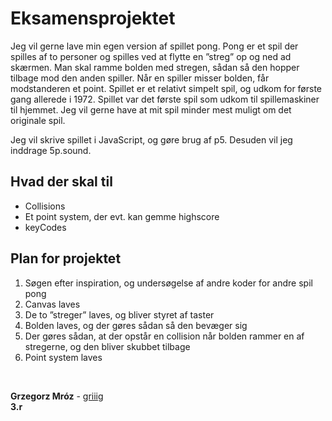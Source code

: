 # Eksamensprojektet

Jeg vil gerne lave min egen version af spillet pong. Pong er et spil der spilles af to personer og spilles ved at flytte en ”streg” op og ned ad skærmen. Man skal ramme bolden med stregen, sådan så den hopper tilbage mod den anden spiller. Når en spiller misser bolden, får modstanderen et point. Spillet er et relativt simpelt spil, og udkom for første gang allerede i 1972. Spillet var det første spil som udkom til spillemaskiner til hjemmet. Jeg vil gerne have at mit spil minder mest muligt om det originale spil.

Jeg vil skrive spillet i JavaScript, og gøre brug af p5. Desuden vil jeg inddrage 5p.sound.

## Hvad der skal til
-	Collisions
-	Et point system, der evt. kan gemme highscore
-	keyCodes

## Plan for projektet
1.	Søgen efter inspiration, og undersøgelse af andre koder for andre spil pong
2.	Canvas laves
3.	De to ”streger” laves, og bliver styret af taster
4.	Bolden laves, og der gøres sådan så den bevæger sig
5.	Der gøres sådan, at der opstår en collision når bolden rammer en af stregerne, og den bliver skubbet tilbage
6.	Point system laves

&nbsp;
&nbsp;

**Grzegorz Mróz**  - [griiig](https://github.com/griiig)
&nbsp;  
**3.r**
